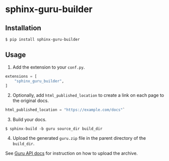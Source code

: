 # sphinx-guru-builder

## Installation

```
$ pip install sphinx-guru-builder
```

## Usage

1. Add the extension to your `conf.py`.

```py
extensions = [
    "sphinx_guru_builder",
]
```

2. Optionally, add `html_published_location` to create a link on each page to
   the original docs.

```py
html_published_location = "https://example.com/docs"`
```

3. Build your docs.

```
$ sphinx-build -b guru source_dir build_dir
```

4. Upload the generated `guru.zip` file in the parent directory of the
   `build_dir`.

See [Guru API docs](https://developer.getguru.com/docs/guru-sync-manual-api) for instruction on how to upload the archive.
